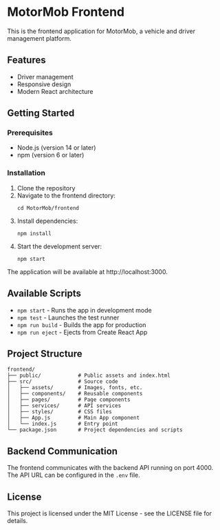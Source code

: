 # MotorMob Frontend

This is the frontend application for MotorMob, a vehicle and driver management platform.

## Features

- Driver management
- Responsive design
- Modern React architecture

## Getting Started

### Prerequisites

- Node.js (version 14 or later)
- npm (version 6 or later)

### Installation

1. Clone the repository
2. Navigate to the frontend directory:
   ```
   cd MotorMob/frontend
   ```
3. Install dependencies:
   ```
   npm install
   ```
4. Start the development server:
   ```
   npm start
   ```

The application will be available at http://localhost:3000.

## Available Scripts

- `npm start` - Runs the app in development mode
- `npm test` - Launches the test runner
- `npm run build` - Builds the app for production
- `npm run eject` - Ejects from Create React App

## Project Structure

```
frontend/
├── public/            # Public assets and index.html
├── src/               # Source code
│   ├── assets/        # Images, fonts, etc.
│   ├── components/    # Reusable components
│   ├── pages/         # Page components
│   ├── services/      # API services
│   ├── styles/        # CSS files
│   ├── App.js         # Main App component
│   └── index.js       # Entry point
└── package.json       # Project dependencies and scripts
```

## Backend Communication

The frontend communicates with the backend API running on port 4000. The API URL can be configured in the `.env` file.

## License

This project is licensed under the MIT License - see the LICENSE file for details.
